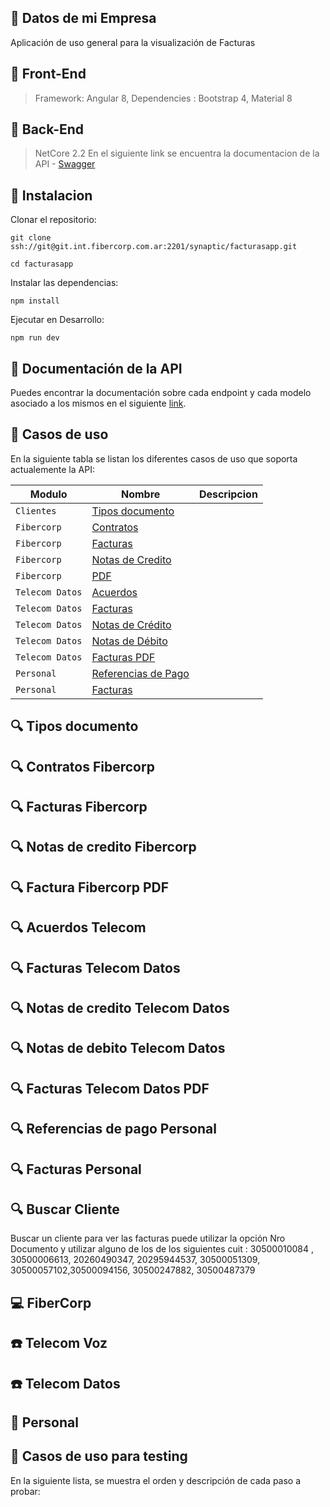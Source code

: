 ## :blue_book:  Datos de mi Empresa

Aplicación de uso general para la visualización de Facturas

## :blue_book: Front-End
> Framework: Angular 8,
> Dependencies : Bootstrap 4, Material 8

## :blue_book: Back-End
> NetCore 2.2
En el siguiente link se encuentra la documentacion de la API - [Swagger](https://desktopdesa.fibercorp.com.ar/v2/swagger/index.html) 

## :blue_book: Instalacion

Clonar el repositorio:

```
git clone ssh://git@git.int.fibercorp.com.ar:2201/synaptic/facturasapp.git

cd facturasapp

```

Instalar las dependencias:

```
npm install
```

Ejecutar en Desarrollo:

```
npm run dev
```

## :blue_book: Documentación de la API

Puedes encontrar la documentación sobre cada endpoint y cada modelo asociado a los mismos en el siguiente [link](https://gestiondesa.fibercorp.com.ar/v2/swagger).

## :orange_book: Casos de uso 

En la siguiente tabla se listan los diferentes casos de uso que soporta actualemente la API:

|              Modulo               |                                     Nombre                                      |                          Descripcion                           |
| --- | --- | --- |
| `Clientes` | [Tipos documento](#mag-tipos-documento-clientes) |  |
| `Fibercorp` | [Contratos](#mag-contratos-fibercorp) |  |
| `Fibercorp` | [Facturas](#mag-facturas-fibercorp) |  |
| `Fibercorp` | [Notas de Credito](#mag-notas-de-credito-fibercorp) |  |
| `Fibercorp` | [PDF](#mag-factura-fibercorp-pdf) |  |
| `Telecom Datos` | [Acuerdos](#mag-acuerdos-telecom-datos) |  |
| `Telecom Datos` | [Facturas](#mag-facturas-telecom-datos) |  |
| `Telecom Datos` | [Notas de Crédito](#mag-notas-de-credito-telecom-datos) |  |
| `Telecom Datos` | [Notas de Débito](#mag-notas-de-debito-telecom-datos) |  |
| `Telecom Datos` | [Facturas PDF](#mag-facturas-telecom-datos-pdf) |  |
| `Personal` | [Referencias de Pago](#mag-referencias-de-pago-personal) |  |
| `Personal` | [Facturas ](#mag-facturas-personal) |  |


## :mag: Tipos documento 

## :mag: Contratos Fibercorp

## :mag: Facturas Fibercorp

## :mag: Notas de credito Fibercorp

## :mag: Factura Fibercorp PDF

## :mag: Acuerdos Telecom 

## :mag: Facturas Telecom Datos

## :mag: Notas de credito Telecom Datos

## :mag: Notas de debito Telecom Datos

## :mag: Facturas Telecom Datos PDF

## :mag: Referencias de pago Personal

## :mag: Facturas Personal





## :mag: Buscar Cliente

Buscar un cliente para ver las facturas puede utilizar la opción Nro Documento y utilizar alguno de los  de los siguientes  cuit : 30500010084 , 30500006613, 20260490347, 20295944537, 30500051309, 30500057102,30500094156,  30500247882, 30500487379



## :computer: FiberCorp

## :phone: Telecom Voz

## :phone: Telecom Datos

## :iphone: Personal


## :green_book: Casos de uso para testing

En la siguiente lista, se muestra el orden y descripción de cada paso a probar:




